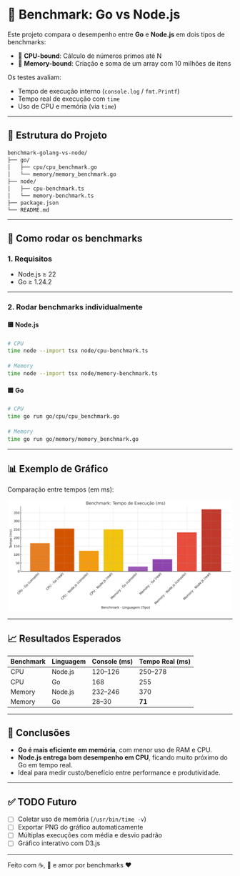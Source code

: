 # 🧪 Benchmark: Go vs Node.js

Este projeto compara o desempenho entre **Go** e **Node.js** em dois tipos de benchmarks:

- 🧠 **CPU-bound**: Cálculo de números primos até N
- 🧠 **Memory-bound**: Criação e soma de um array com 10 milhões de itens

Os testes avaliam:

- Tempo de execução interno (`console.log` / `fmt.Printf`)
- Tempo real de execução com `time`
- Uso de CPU e memória (via `time`)

---

## 📁 Estrutura do Projeto

```
benchmark-golang-vs-node/
├── go/
│   ├── cpu/cpu_benchmark.go
│   └── memory/memory_benchmark.go
├── node/
│   ├── cpu-benchmark.ts
│   └── memory-benchmark.ts
├── package.json
└── README.md
```

---

## 🚀 Como rodar os benchmarks

### 1. Requisitos

- Node.js ≥ 22
- Go ≥ 1.24.2


---

### 2. Rodar benchmarks individualmente

#### 🟨 Node.js

```bash
# CPU
time node --import tsx node/cpu-benchmark.ts

# Memory
time node --import tsx node/memory-benchmark.ts
````

#### 🟦 Go

```bash
# CPU
time go run go/cpu/cpu_benchmark.go

# Memory
time go run go/memory/memory_benchmark.go
```

---

## 📊 Exemplo de Gráfico

Comparação entre tempos (em ms):

![benchmark-chart](./imgs/output.png)

---

## 📈 Resultados Esperados

| Benchmark | Linguagem | Console (ms) | Tempo Real (ms) |
| --------- | --------- | ------------ | --------------- |
| CPU       | Node.js   | 120–126      | 250–278         |
| CPU       | Go        | 168          | 255             |
| Memory    | Node.js   | 232–246      | 370             |
| Memory    | Go        | 28–30        | **71**          |

---

## 🧠 Conclusões

- **Go é mais eficiente em memória**, com menor uso de RAM e CPU.
- **Node.js entrega bom desempenho em CPU**, ficando muito próximo do Go em tempo real.
- Ideal para medir custo/benefício entre performance e produtividade.

---

## ✅ TODO Futuro

- [ ] Coletar uso de memória (`/usr/bin/time -v`)
- [ ] Exportar PNG do gráfico automaticamente
- [ ] Múltiplas execuções com média e desvio padrão
- [ ] Gráfico interativo com D3.js

---

Feito com ☕, 🧠 e amor por benchmarks ❤️
